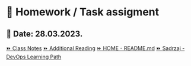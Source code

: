 # 📝 Homework / Task assigment
## 📅 Date: 28.03.2023.



[:fast_forward: Class Notes](/devops-mentorship-program/03-march/week-5-280323/00-class-notes.md)
[:fast_forward: Additional Reading](/devops-mentorship-program/03-march/week-5-280323/02-additional-reading.md)
[:fast_forward: HOME - README.md](../../../README.md)
[:fast_forward: Sadrzaj - DevOps Learning Path](../../../table-of-contents.md)

